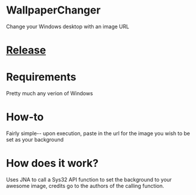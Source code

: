 # WallpaperChanger
Change your Windows desktop with an image URL

# [Release](https://github.com/cbullers/WallpaperChanger/releases)

# Requirements
Pretty much any verion of Windows

# How-to
Fairly simple-- upon execution, paste in the url for the image you wish to be set as your background

# How does it work?
Uses JNA to call a Sys32 API function to set the background to your awesome image, credits go to the authors of the calling function.
